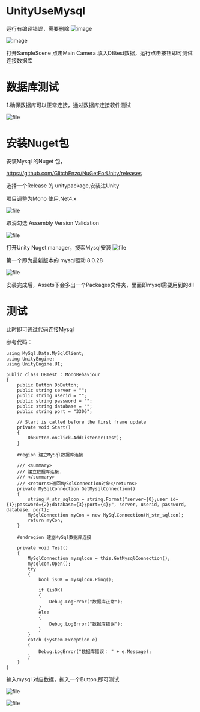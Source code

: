# UnityUseMysql

运行有编译错误，需要删除
![image](https://user-images.githubusercontent.com/48428549/162670007-b1904be3-8608-4a51-882b-2f803648d881.png)

![image](https://user-images.githubusercontent.com/48428549/162670108-f88c6ce7-703c-4922-81e8-496dd5264ecb.png)


打开SampleScene 点击Main Camera 填入DBtest数据，运行点击按钮即可测试连接数据库

# 数据库测试

1.确保数据库可以正常连接，通过数据库连接软件测试

![file](http://www.euph.cn/wp-content/uploads/2022/04/image-1649603930379.png)

# 安装Nuget包

安装Mysql 的Nuget 包，

https://github.com/GlitchEnzo/NuGetForUnity/releases

选择一个Release 的 unitypackage,安装进Unity

项目调整为Mono 使用.Net4.x

![file](http://www.euph.cn/wp-content/uploads/2022/04/image-1649604151301.png)

取消勾选 Assembly Version Validation

![file](http://www.euph.cn/wp-content/uploads/2022/04/image-1649604266516.png)

打开Unity Nuget manager，搜索Mysql安装
![file](http://www.euph.cn/wp-content/uploads/2022/04/image-1649604101863.png)

第一个即为最新版本的 mysql驱动 8.0.28

![file](http://www.euph.cn/wp-content/uploads/2022/04/image-1649604360407.png)

安装完成后，Assets下会多出一个Packages文件夹，里面即mysql需要用到的dll

# 测试

此时即可通过代码连接Mysql

参考代码：
```
using MySql.Data.MySqlClient;
using UnityEngine;
using UnityEngine.UI;

public class DBTest : MonoBehaviour
{
    public Button DbButton;
    public string server = "";
    public string userid = "";
    public string password = "";
    public string database = "";
    public string port = "3306";
 
    // Start is called before the first frame update
    private void Start()
    {
        DbButton.onClick.AddListener(Test);
    }

    #region 建立MySql数据库连接

    /// <summary>
    /// 建立数据库连接.
    /// </summary>
    /// <returns>返回MySqlConnection对象</returns>
    private MySqlConnection GetMysqlConnection()
    {
        string M_str_sqlcon = string.Format("server={0};user id={1};password={2};database={3};port={4};", server, userid, password, database, port);
        MySqlConnection myCon = new MySqlConnection(M_str_sqlcon);
        return myCon;
    }

    #endregion 建立MySql数据库连接

    private void Test()
    {
        MySqlConnection mysqlcon = this.GetMysqlConnection();
        mysqlcon.Open();
        try
        {
            bool isOK = mysqlcon.Ping();

            if (isOK)
            {
                Debug.LogError("数据库正常");
            }
            else
            {
                Debug.LogError("数据库错误");
            }
        }
        catch (System.Exception e)
        {
            Debug.LogError("数据库错误： " + e.Message);
        }
    }
}
```

输入mysql 对应数据，拖入一个Button,即可测试

![file](http://www.euph.cn/wp-content/uploads/2022/04/image-1649604662348.png)

![file](http://www.euph.cn/wp-content/uploads/2022/04/image-1649604866087.png)

